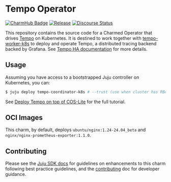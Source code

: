 # Tempo Operator

[![CharmHub Badge](https://charmhub.io/tempo-coordinator-k8s/badge.svg)](https://charmhub.io/tempo-coordinator-k8s)
[![Release](https://github.com/canonical/tempo-coordinator-k8s-operator/actions/workflows/release.yaml/badge.svg)](https://github.com/canonical/tempo-k8s-operator/actions/workflows/release.yaml)
[![Discourse Status](https://img.shields.io/discourse/status?server=https%3A%2F%2Fdiscourse.charmhub.io&style=flat&label=CharmHub%20Discourse)](https://discourse.charmhub.io)

This repository contains the source code for a Charmed Operator that drives [Tempo] on Kubernetes. It is destined to work together with [tempo-worker-k8s](https://charmhub.io/tempo-worker-k8s) to deploy and operate Tempo, a distributed tracing backend backed by Grafana. See [Tempo HA documentation](https://discourse.charmhub.io/t/charmed-tempo-ha/15531) for more details.

## Usage

Assuming you have access to a bootstrapped Juju controller on Kubernetes, you can:

```bash
$ juju deploy tempo-coordinator-k8s # --trust (use when cluster has RBAC enabled)
```

See [Deploy Tempo on top of COS-Lite](https://discourse.charmhub.io/t/tutorial-deploy-tempo-ha-on-top-of-cos-lite/15489) for the full tutorial.

## OCI Images

This charm, by default, deploys `ubuntu/nginx:1.24-24.04_beta` and `nginx/nginx-prometheus-exporter:1.1.0`.

## Contributing

Please see the [Juju SDK docs](https://juju.is/docs/sdk) for guidelines
on enhancements to this charm following best practice guidelines, and the
[contributing] doc for developer guidance.

[Tempo]: https://grafana.com/traces/
[contributing]: https://github.com/canonical/tempo-coordinator-k8s-operator/blob/main/CONTRIBUTING.md
